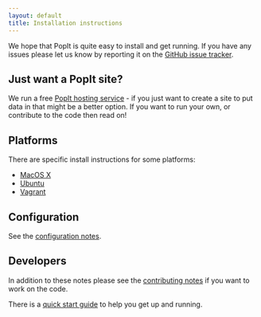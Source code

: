 ```yaml
---
layout: default
title: Installation instructions
---
```


We hope that PopIt is quite easy to install and get running. If you have any
issues please let us know by reporting it on the [GitHub issue
tracker](https://github.com/mysociety/popit/issues).

## Just want a PopIt site?

We run a free [PopIt hosting service](http://popit.mysociety.org/) - if you just want to create a site to put data in that might be a better option. If you want to run your own, or contribute to the code then read on!

## Platforms

There are specific install instructions for some platforms:

  * [MacOS X](/docs/install/macos)
  * [Ubuntu](/docs/install/ubuntu)
  * [Vagrant](/docs/install/vagrant)

## Configuration

See the [configuration notes](/docs/install/configuration).

## Developers

In addition to these notes please see the [contributing notes](/docs/codebase/contributing/) if you want to work on the code.

There is a [quick start guide](/docs/install/quickstart) to help you get up and running.

